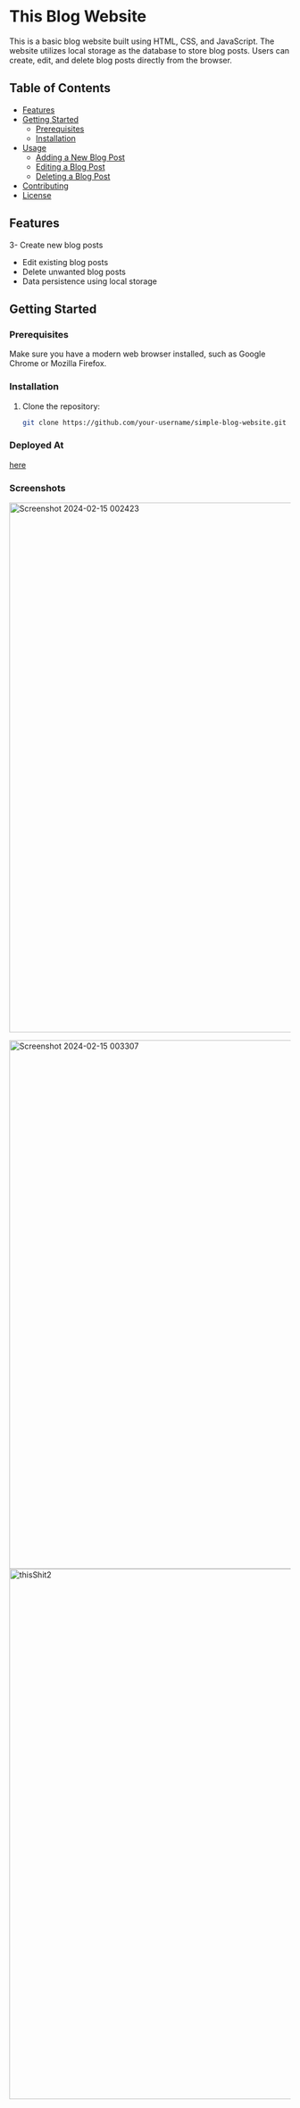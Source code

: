 # This Blog Website

This is a basic blog website built using HTML, CSS, and JavaScript. The website utilizes local storage as the database to store blog posts. Users can create, edit, and delete blog posts directly from the browser.

## Table of Contents

- [Features](#features)
- [Getting Started](#getting-started)
  - [Prerequisites](#prerequisites)
  - [Installation](#installation)
- [Usage](#usage)
  - [Adding a New Blog Post](#adding-a-new-blog-post)
  - [Editing a Blog Post](#editing-a-blog-post)
  - [Deleting a Blog Post](#deleting-a-blog-post)
- [Contributing](#contributing)
- [License](#license)

## Features

3- Create new blog posts
- Edit existing blog posts
- Delete unwanted blog posts
- Data persistence using local storage

## Getting Started

### Prerequisites

Make sure you have a modern web browser installed, such as Google Chrome or Mozilla Firefox.

### Installation

1. Clone the repository:

   ```bash
   git clone https://github.com/your-username/simple-blog-website.git

### Deployed At
[here](https://neyneyalldayday.github.io/WakBlog/)

### Screenshots

<img width="949" alt="Screenshot 2024-02-15 002423" 
src="https://github.com/neyneyalldayday/WakBlog/assets/65675240/595c8b07-9253-43c5-8a41-6fe1b7dbb903">

<img width="947" alt="Screenshot 2024-02-15 003307" src="https://github.com/neyneyalldayday/WakBlog/assets/65675240/fecb7be9-17f0-4cf5-940e-57dcaeec50b8">

<img width="950" alt="thisShit2" src="https://github.com/neyneyalldayday/WakBlog/assets/65675240/8c12c729-22e9-4eb5-8722-1c22a487c118">